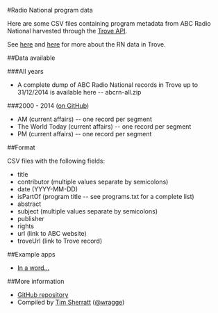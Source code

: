 #Radio National program data

Here are some CSV files containing program metadata from ABC Radio National harvested through the [Trove API](http://help.nla.gov.au/trove/building-with-trove/api).

See [here](http://www.nla.gov.au/blogs/trove/2014/04/17/harvesting-radio-national) and [here](http://www.nla.gov.au/blogs/trove/2014/05/01/whats-in-a-word) for more about the RN data in Trove.

##Data available

###All years

* A complete dump of ABC Radio National records in Trove up to 31/12/2014 is available here -- abcrn-all.zip

###2000 - 2014 ([on GitHub](https://github.com/wragge/radio-national-data))

* AM (current affairs) -- one record per segment
* The World Today (current affairs) -- one record per segment
* PM (current affairs) -- one record per segment

##Format

CSV files with the following fields:

* title
* contributor (multiple values separate by semicolons)
* date (YYYY-MM-DD)
* isPartOf (program title -- see programs.txt for a complete list)
* abstract
* subject (multiple values separate by semicolons)
* publisher
* rights
* url (link to ABC website)
* troveUrl (link to Trove record)

##Example apps

* [In a word...](http://inaword.dhistory.org/)

##More information

* [GitHub repository](https://github.com/wragge/radio-national-data)
* Compiled by [Tim Sherratt](http://discontents.com.au/about-me) ([@wragge](http://twitter.com/wragge))


